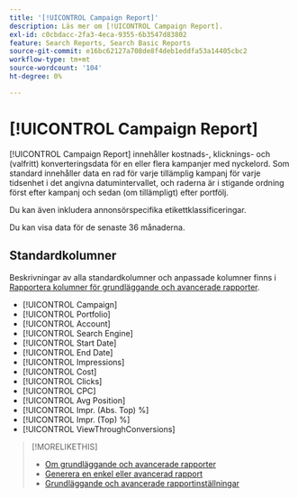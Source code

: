 ```yaml
---
title: '[!UICONTROL Campaign Report]'
description: Läs mer om [!UICONTROL Campaign Report].
exl-id: c0cbdacc-2fa3-4eca-9355-6b3547d83802
feature: Search Reports, Search Basic Reports
source-git-commit: e16bc62127a708de8f4deb1eddfa53a14405cbc2
workflow-type: tm+mt
source-wordcount: '104'
ht-degree: 0%

---
```


# [!UICONTROL Campaign Report]

[!UICONTROL Campaign Report] innehåller kostnads-, klicknings- och (valfritt) konverteringsdata för en eller flera kampanjer med nyckelord. Som standard innehåller data en rad för varje tillämplig kampanj för varje tidsenhet i det angivna datumintervallet, och raderna är i stigande ordning först efter kampanj och sedan (om tillämpligt) efter portfölj.

Du kan även inkludera annonsörspecifika etikettklassificeringar.

Du kan visa data för de senaste 36 månaderna.

## Standardkolumner

Beskrivningar av alla standardkolumner och anpassade kolumner finns i [Rapportera kolumner för grundläggande och avancerade rapporter](basic-advanced-report-columns.md).

* [!UICONTROL Campaign]
* [!UICONTROL Portfolio]
* [!UICONTROL Account]
* [!UICONTROL Search Engine]
* [!UICONTROL Start Date]
* [!UICONTROL End Date]
* [!UICONTROL Impressions]
* [!UICONTROL Cost]
* [!UICONTROL Clicks]
* [!UICONTROL CPC]
* [!UICONTROL Avg Position]
* [!UICONTROL Impr. (Abs. Top) %]
* [!UICONTROL Impr. (Top) %]
* [!UICONTROL ViewThroughConversions]

>[!MORELIKETHIS]
>
>* [Om grundläggande och avancerade rapporter](basic-advanced-report-about.md)
>* [Generera en enkel eller avancerad rapport](basic-advanced-report-generate.md)
>* [Grundläggande och avancerade rapportinställningar](basic-advanced-report-settings.md)
